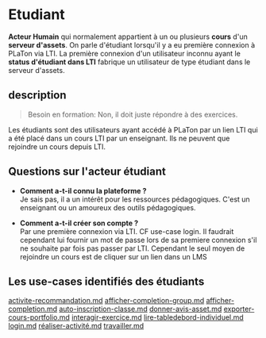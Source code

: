  
# Etudiant  

**Acteur Humain** qui normalement appartient à un ou plusieurs **cours** d'un **serveur d'assets**. On parle d'étudiant lorsqu'il y a eu première connexion à PLaTon via LTI. La première connexion d'un utilisateur inconnu ayant le **status d'étudiant dans LTI** fabrique un utilisateur de type étudiant dans le serveur d'assets.

## description

> Besoin en formation: Non, il doit juste répondre à des exercices.

Les étudiants sont des utilisateurs ayant accédé à PLaTon par un lien LTI qui a été placé dans un cours LTI par un enseignant. Ils ne peuvent que rejoindre un cours depuis LTI.

## Questions sur l'acteur étudiant

* **Comment a-t-il connu la plateforme ?**  \
  Je sais pas, il a un intérêt pour les ressources pédagogiques. C'est un enseignant ou un amoureux des outils pédagogiques.

* **Comment a-t-il créer son compte ?** \
  Par une première connexion via LTI. CF use-case login. Il faudrait cependant lui fournir un mot de passe lors de sa premiere connexion s'il ne souhaite par fois pas passer par LTI. Cependant le seul moyen de rejoindre un cours est de cliquer sur un lien dans un LMS

## Les use-cases identifiés des étudiants

[activite-recommandation.md](https://github.com/PremierLangage/platon-conception/blob/master/UC/Etudiant/activite-recommandation.md)
[afficher-completion-group.md](https://github.com/PremierLangage/platon-conception/blob/master/UC/Etudiant/afficher-completion-group.md)
[afficher-completion.md](https://github.com/PremierLangage/platon-conception/blob/master/UC/Etudiant/afficher-completion.md)
[auto-inscription-classe.md](https://github.com/PremierLangage/platon-conception/blob/master/UC/Etudiant/auto-inscription-classe.md)
[donner-avis-asset.md](https://github.com/PremierLangage/platon-conception/blob/master/UC/Etudiant/donner-avis-asset.md)
[exporter-cours-portfolio.md](https://github.com/PremierLangage/platon-conception/blob/master/UC/Etudiant/exporter-cours-portfolio.md)
[interagir-exercice.md](https://github.com/PremierLangage/platon-conception/blob/master/UC/Etudiant/interagir-exercice.md)
[lire-tabledebord-individuel.md](https://github.com/PremierLangage/platon-conception/blob/master/UC/Etudiant/lire-tabledebord-individuel.md)
[login.md](https://github.com/PremierLangage/platon-conception/blob/master/UC/Etudiant/login.md)
[réaliser-activité.md](https://github.com/PremierLangage/platon-conception/blob/master/UC/Etudiant/r%C3%A9aliser-activit%C3%A9.md)
[travailler.md](https://github.com/PremierLangage/platon-conception/blob/master/UC/Etudiant/travailler.md)
